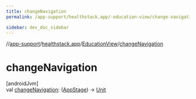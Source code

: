 ```yaml
---
title: changeNavigation
permalink: /app-support/healthstack.app/-education-view/change-navigation.html

sidebar: dev_doc_sidebar
---
```

//[app-support](../../../app-support.html)/[healthstack.app](../index.html)/[EducationView](index.html)/[changeNavigation](change-navigation.html)



# changeNavigation



[androidJvm]\
val [changeNavigation](change-navigation.html): ([AppStage](../../healthstack.app.pref/-app-stage/index.html)) -&gt; [Unit](https://kotlinlang.org/api/latest/jvm/stdlib/kotlin/-unit/index.html)




